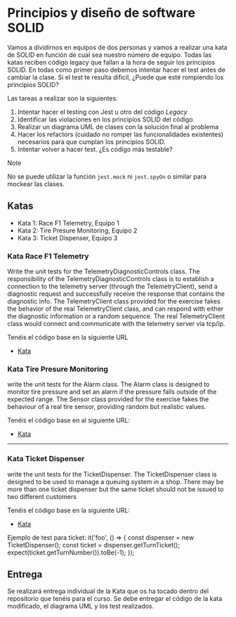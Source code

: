 # Principios y diseño de software SOLID

Vamos a dividirnos en equipos de dos personas y vamos a realizar una kata de SOLID en función de cual sea nuestro número de equipo.
Todas las katas reciben código legacy que fallan a la hora de seguir los principios SOLID.
En todas como primer paso debemos intentar hacer el test antes de cambiar la clase. Si el test te resulta dificil, ¿Puede que esté rompiendo los principios SOLID?

Las tareas a realizar son la siguientes:

1. Intentar hacer el testing con Jest u otro del código _Legacy_
2. Identificar las violaciones en los principios SOLID del código.
3. Realizar un diagrama UML de clases con la solución final al problema
4. Hacer los refactors (cuidado no romper las funcionalidades existentes) necesarios para que cumplan los principios SOLID.
5. Intentar volver a hacer test. ¿Es código más testable?

> [!Note]
> No se puede utilizar la función `jest.mock` ni `jest.spyOn` o similar para mockear las clases.

## Katas

- Kata 1: Race F1 Telemetry, Equipo 1
- Kata 2: Tire Presure Monitoring, Equipo 2
- Kata 3: Ticket Dispenser, Equipo 3

### Kata Race F1 Telemetry

Write the unit tests for the TelemetryDiagnosticControls class. The responsibility of the TelemetryDiagnosticControls class is to establish a connection to the telemetry server (through the TelemetryClient), send a diagnostic request and successfully receive the response that contains the diagnostic info. The TelemetryClient class provided for the exercise fakes the behavior of the real TelemetryClient class, and can respond with either the diagnostic information or a random sequence. The real TelemetryClient class would connect and communicate with the telemetry server via tcp/ip.

Tenéis el código base en la siguiente URL

- [Kata](https://github.com/emilybache/Racing-Car-Katas/tree/main/TypeScript/telemetry-system)

### Kata Tire Presure Monitoring

write the unit tests for the Alarm class. The Alarm class is designed to monitor tire pressure and set an alarm if the pressure falls outside of the expected range. The Sensor class provided for the exercise fakes the behaviour of a real tire sensor, providing random but realistic values.

Tenéis el código base en al siguiente URL:

- [Kata](https://github.com/emilybache/Racing-Car-Katas/tree/main/TypeScript/tire-pressure-monitoring-system)

---

### Kata Ticket Dispenser

write the unit tests for the TicketDispenser. The TicketDispenser class is designed to be used to manage a queuing system in a shop. There may be more than one ticket dispenser but the same ticket should not be issued to two different customers

Tenéis el código base en la siguiente URL:

- [Kata](https://github.com/emilybache/Racing-Car-Katas/tree/main/TypeScript/turn-ticket-dispenser)

Ejemplo de test para ticket:
it('foo', () => {
const dispenser = new TicketDispenser();
const ticket = dispenser.getTurnTicket();
expect(ticket.getTurnNumber()).toBe(-1);
});

## Entrega

Se realizará entrega individual de la Kata que os ha tocado dentro del repositorio que tenéis para el curso. Se debe entregar el código de la kata modificado, el diagrama UML y los test realizados.
